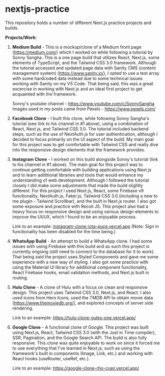 # nextjs-practice  
This repository holds a number of different Next.js practice projects and builds.

**Projects/Work:**

1. **Medium Build** - This is a mockup/clone of a Medium front page (https://medium.com/) which I worked on while following a tutorial by Sonny Sangha. This is a one page build that utilizes React, Next.js, some elements of TypeScript, and the Tailwind CSS 3.0 framework. Although the tutorial accessed and updated page data with Sanity CMS (content management system) (https://www.sanity.io/), I opted to use a test array with some hardcoded data instead due to some technical issues working with Sanity on my VS Code. That being said, this was a great excercise in working with Next.js and an ideal first project to get acquainted with the framework.

      Sonny's youtube channel - https://www.youtube.com/c/SonnySangha  
      Images used in my posts came from Pexels - https://www.pexels.com/ 
    
2. **Facebook Clone** - I built this clone, while following Sonny Sangha's tutorial (see link to his channel in #1 above), using a combination of React, Next.js, and Tailwind CSS 3.0. The tutorial included backend steps, such as the use of NextAuth.js for user authentication, although I decided to focus primarily on the UI aspect of the build. My main goal for this project was to get comfortable with Tailwind CSS and really dive into the responsive design elements that the framework provides.  

3. **Instagram Clone** - I worked on this build alongside Sonny's tutorial (link to his channel in #1 above). The main goal for this project was to continue getting comfortable with building applications using Next.js and to learn additional libraries and tools that would enhance my understanding of web development. Although I followed the tutorial closely I did make some adjustments that made the build slightly different. For this project I used Next.js, React, some Firebase v9 functionality, NextAuth.js, Faker.js, Tailwind CSS 3.0 (including a new to me plugin - Tailwind Scrollbar), and the built in Next.js router. I also got some exposure and practice with Recoil JS. This project also had a heavy focus on responsive design and using various design elements to improve the UI/UX, which I found to be an enjoyable process.

      Link to an example: [instagram-clone-iota-puce.vercel.app](https://instagram-clone-iota-puce.vercel.app/) (Note: Sign in functionality has been disabled for the time being.)

4. **WhatsApp Build** - An attempt to build a WhatsApp clone. I had some issues with using Firebase with this build and as such this project is currently ongoing (still need to connect to the database for it to work). That being said the project uses Styled Components and gave me some experience with a new way of styling. I also got some practice with using the Material UI library for additional component functionality, React Firebase hooks, email validation methods, and Next.js built in routing.  

4. **Hulu Clone** - A clone of Hulu with a focus on clean and responsive design. This project uses Tailwind CSS 3.0, Next.js, and React. I also used icons from Hero Icons, used the TMDB API to obtain movie data (https://www.themoviedb.org/), and explored concepts of server side rendering. 

      Link to an example: https://hulu-clone-gules-one.vercel.app/
      
5. **Google Clone** - A functional clone of Google. This project was built using Next.js, React, Tailwind CSS 3.0 (with the Just in Time compiler), SSR, Pagination, and the Google Search API. The build is also fully responsive. This clone was quite enjoyable to work on since it forced me to use everything that I've learned in Next.js, such as using the framework's built in components (Image, Link, etc.) and working with React hooks (useRouter, useRef, etc.).   

      Link to an example: https://google-clone-rho-cyan.vercel.app/
